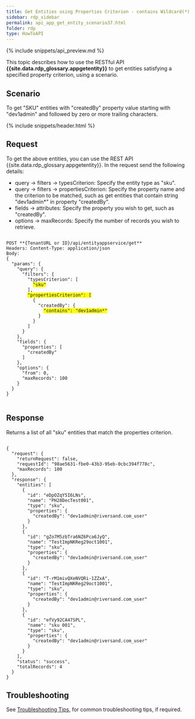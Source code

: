 ```yaml
---
title: Get Entities using Properties Criterion - contains Wildcard(*)
sidebar: rdp_sidebar
permalink: api_app_get_entity_scenario37.html
folder: rdp
type: HowToAPI
---
```


{% include snippets/api_preview.md %}

This topic describes how to use the RESTful API **{{site.data.rdp_glossary.appgetentity}}** to get entities satisfying a specified property criterion, using a scenario.

## Scenario

To get "SKU" entities with "createdBy" property value starting with "dev1admin" and followed by zero or more trailing characters.

{% include snippets/header.html %}

## Request

To get the above entities, you can use the REST API {{site.data.rdp_glossary.appgetentity}}. In the request send the following details:

* query -> filters -> typesCriterion: Specify the entity type as "sku".
* query -> filters -> propertiesCriterion: Specify the property name and the criterion to be matched, such as get entities that contain string "dev1admin*" in property "createdBy".
* fields -> attributes: Specify the property you wish to get, such as "createdBy".
* options -> maxRecords: Specify the number of records you wish to retrieve.

<pre>
<code>
POST **{TenantURL or ID}/api/entityappservice/get**
Headers: Content-Type: application/json
Body:
{
  "params": {
    "query": {
      "filters": {
        "typesCriterion": [
          <span style="background-color: #FFFF00">"sku"</span>
        ],
        <span style="background-color: #FFFF00">"propertiesCriterion": [</span>
          {
            "createdBy": {
              <span style="background-color: #FFFF00">"contains": "dev1admin*"</span>
            }
          }
        ]
      }
    },
    "fields": {
      "properties": [
        "createdBy"
      ]
    },
    "options": {
      "from": 0,
      "maxRecords": 100
    }
  }
}
</code>
</pre> 

## Response

Returns a list of all "sku" entities that match the properties criterion.

<pre><code>
{
  "request": {
    "returnRequest": false,
    "requestId": "98ae5631-fbe0-43b3-95eb-0cbc394f778c",
    "maxRecords": 100
  },
  "response": {
    "entities": [
      {
        "id": "eDpOZqY5I6LNs",
        "name": "PH28DecTest001",
        "type": "sku",
        "properties": {
          "createdBy": "dev1admin@riversand.com_user"
        }
      },
      {
        "id": "gZo7M5zbTra6NZ6Pca6JyQ",
        "name": "TestImpNKReg29oct1001",
        "type": "sku",
        "properties": {
          "createdBy": "dev1admin@riversand.com_user"
        }
      },
      {
        "id": "T-rM1mivQXeNVQRi-1ZZxA",
        "name": "TestImpNKReg29oct1001",
        "type": "sku",
        "properties": {
          "createdBy": "dev1admin@riversand.com_user"
        }
      },
      {
        "id": "efVy92CA47SPL",
        "name": "sku 001",
        "type": "sku",
        "properties": {
          "createdBy": "dev1admin@riversand.com_user"
        }
      }
    ],
    "status": "success",
    "totalRecords": 4
  }
}
</code></pre> 

## Troubleshooting

See [Troubleshooting Tips](api_troubleshooting_tips.html), for common troubleshooting tips, if required.


